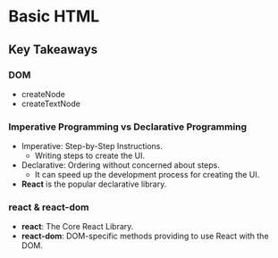 # Basic HTML

## Key Takeaways

### DOM

- createNode
- createTextNode

### Imperative Programming vs Declarative Programming

- Imperative: Step-by-Step Instructions.
  - Writing steps to create the UI.
- Declarative: Ordering without concerned about steps.
  - It can speed up the development process for creating the UI.
- **React** is the popular declarative library.

### react & react-dom

- **react**: The Core React Library.
- **react-dom**: DOM-specific methods providing to use React with the DOM.
